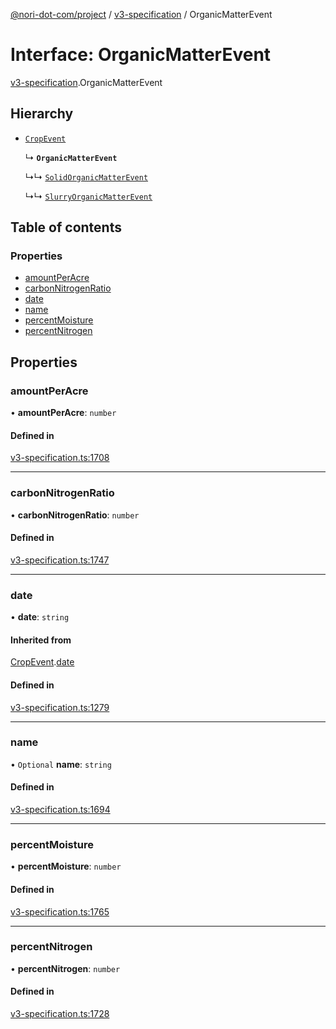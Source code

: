 [@nori-dot-com/project](../README.md) / [v3-specification](../modules/v3_specification.md) / OrganicMatterEvent

# Interface: OrganicMatterEvent

[v3-specification](../modules/v3_specification.md).OrganicMatterEvent

## Hierarchy

- [`CropEvent`](v3_specification.CropEvent.md)

  ↳ **`OrganicMatterEvent`**

  ↳↳ [`SolidOrganicMatterEvent`](v3_specification.SolidOrganicMatterEvent.md)

  ↳↳ [`SlurryOrganicMatterEvent`](v3_specification.SlurryOrganicMatterEvent.md)

## Table of contents

### Properties

- [amountPerAcre](v3_specification.OrganicMatterEvent.md#amountperacre)
- [carbonNitrogenRatio](v3_specification.OrganicMatterEvent.md#carbonnitrogenratio)
- [date](v3_specification.OrganicMatterEvent.md#date)
- [name](v3_specification.OrganicMatterEvent.md#name)
- [percentMoisture](v3_specification.OrganicMatterEvent.md#percentmoisture)
- [percentNitrogen](v3_specification.OrganicMatterEvent.md#percentnitrogen)

## Properties

### amountPerAcre

• **amountPerAcre**: `number`

#### Defined in

[v3-specification.ts:1708](https://github.com/nori-dot-eco/nori-dot-com/blob/efae8bc/packages/project/src/v3-specification.ts#L1708)

___

### carbonNitrogenRatio

• **carbonNitrogenRatio**: `number`

#### Defined in

[v3-specification.ts:1747](https://github.com/nori-dot-eco/nori-dot-com/blob/efae8bc/packages/project/src/v3-specification.ts#L1747)

___

### date

• **date**: `string`

#### Inherited from

[CropEvent](v3_specification.CropEvent.md).[date](v3_specification.CropEvent.md#date)

#### Defined in

[v3-specification.ts:1279](https://github.com/nori-dot-eco/nori-dot-com/blob/efae8bc/packages/project/src/v3-specification.ts#L1279)

___

### name

• `Optional` **name**: `string`

#### Defined in

[v3-specification.ts:1694](https://github.com/nori-dot-eco/nori-dot-com/blob/efae8bc/packages/project/src/v3-specification.ts#L1694)

___

### percentMoisture

• **percentMoisture**: `number`

#### Defined in

[v3-specification.ts:1765](https://github.com/nori-dot-eco/nori-dot-com/blob/efae8bc/packages/project/src/v3-specification.ts#L1765)

___

### percentNitrogen

• **percentNitrogen**: `number`

#### Defined in

[v3-specification.ts:1728](https://github.com/nori-dot-eco/nori-dot-com/blob/efae8bc/packages/project/src/v3-specification.ts#L1728)
